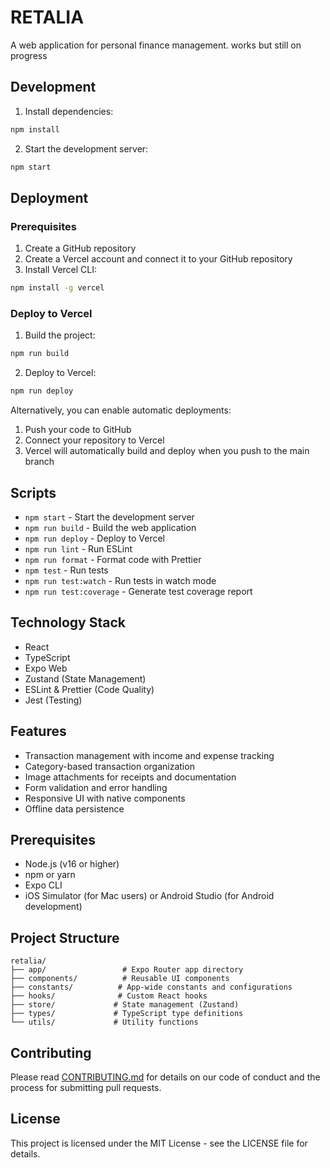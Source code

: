 # RETALIA

A web application for personal finance management.
works but still on progress
## Development

1. Install dependencies:
```bash
npm install
```

2. Start the development server:
```bash
npm start
```

## Deployment

### Prerequisites
1. Create a GitHub repository
2. Create a Vercel account and connect it to your GitHub repository
3. Install Vercel CLI:
```bash
npm install -g vercel
```

### Deploy to Vercel

1. Build the project:
```bash
npm run build
```

2. Deploy to Vercel:
```bash
npm run deploy
```

Alternatively, you can enable automatic deployments:
1. Push your code to GitHub
2. Connect your repository to Vercel
3. Vercel will automatically build and deploy when you push to the main branch

## Scripts

- `npm start` - Start the development server
- `npm run build` - Build the web application
- `npm run deploy` - Deploy to Vercel
- `npm run lint` - Run ESLint
- `npm run format` - Format code with Prettier
- `npm test` - Run tests
- `npm run test:watch` - Run tests in watch mode
- `npm run test:coverage` - Generate test coverage report

## Technology Stack

- React
- TypeScript
- Expo Web
- Zustand (State Management)
- ESLint & Prettier (Code Quality)
- Jest (Testing)

## Features

- Transaction management with income and expense tracking
- Category-based transaction organization
- Image attachments for receipts and documentation
- Form validation and error handling
- Responsive UI with native components
- Offline data persistence

## Prerequisites

- Node.js (v16 or higher)
- npm or yarn
- Expo CLI
- iOS Simulator (for Mac users) or Android Studio (for Android development)

## Project Structure

```
retalia/
├── app/                 # Expo Router app directory
├── components/          # Reusable UI components
├── constants/          # App-wide constants and configurations
├── hooks/              # Custom React hooks
├── store/             # State management (Zustand)
├── types/             # TypeScript type definitions
└── utils/             # Utility functions
```

## Contributing

Please read [CONTRIBUTING.md](CONTRIBUTING.md) for details on our code of conduct and the process for submitting pull requests.

## License

This project is licensed under the MIT License - see the LICENSE file for details.
